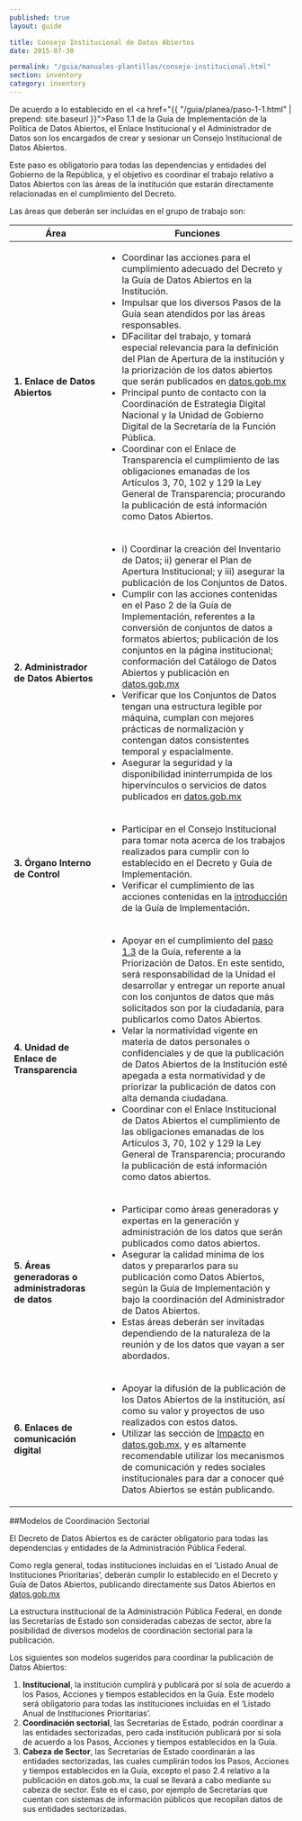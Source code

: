 ```yaml
---
published: true
layout: guide

title: Consejo Institucional de Datos Abiertos
date: 2015-07-30

permalink: "/guia/manuales-plantillas/consejo-institucional.html"
section: inventory
category: inventory
---
```


De acuerdo a lo establecido en el  <a href="{{ "/guia/planea/paso-1-1.html" | prepend: site.baseurl }}">Paso 1.1</a> de la Guía de Implementación de la Política de Datos Abiertos, el Enlace Institucional y el Administrador de Datos son los encargados de crear y sesionar un Consejo Institucional de Datos Abiertos.

Este paso es obligatorio para todas las dependencias y entidades del Gobierno de la República, y el objetivo es coordinar el trabajo relativo a Datos Abiertos con las áreas de la institución que estarán directamente relacionadas en el cumplimiento del Decreto.

Las áreas que deberán ser incluidas en el grupo de trabajo son:

<table>
    <thead>
        <tr>
            <th>Área</th>
            <th>Funciones</th>
        </tr>
    </thead>
    <tbody>
        <tr>
            <td><strong>1. Enlace de Datos Abiertos</strong></td>
            <td>
              <ul>
                <li>Coordinar las acciones para el cumplimiento adecuado del Decreto y la Guía de Datos Abiertos en la Institución.</li>
                <li>Impulsar que los diversos Pasos de la Guía sean atendidos por las áreas responsables.</li>
                <li>DFacilitar del trabajo, y tomará especial relevancia para la definición del Plan de Apertura de la institución y la priorización de los datos abiertos que serán publicados en <a href="http://datos.gob.mx">datos.gob.mx</a></li>
                <li>Principal punto de contacto con la Coordinación de Estrategia Digital Nacional y la Unidad de Gobierno Digital de la Secretaría de la Función Pública.</li>
                <li>Coordinar con el Enlace de Transparencia el cumplimiento de las obligaciones emanadas de los Artículos 3, 70, 102 y 129 la Ley General de Transparencia; procurando la publicación de está información como Datos Abiertos.</li>
              </ul>
            </td>
        </tr>
        <tr>
            <td><strong>2. Administrador de Datos Abiertos</strong></td>
            <td>
              <ul>
                <li>i) Coordinar la creación del Inventario de Datos; ii) generar el Plan de Apertura Institucional; y iii) asegurar la publicación de los Conjuntos de Datos.</li>
                <li>Cumplir con las acciones contenidas en el Paso 2 de la Guía de Implementación, referentes a la conversión de conjuntos de datos a formatos abiertos; publicación de los conjuntos en la página institucional; conformación del Catálogo de Datos Abiertos y publicación en <a href="http://datos.gob.mx">datos.gob.mx</a></li>
                <li>Verificar que los Conjuntos de Datos tengan una estructura legible por máquina, cumplan con mejores prácticas de normalización y contengan datos consistentes temporal y espacialmente.</li>
                <li>Asegurar la seguridad y la disponibilidad ininterrumpida de los hipervínculos o servicios de datos publicados en <a href="http://datos.gob.mx">datos.gob.mx</a></li>
              </ul>
            </td>
        </tr>
        <tr>
            <td><strong>3. Órgano Interno de Control</strong></td>
            <td>
              <ul>
                <li>Participar en el Consejo Institucional para tomar nota acerca de los trabajos realizados para cumplir con lo establecido en el Decreto y Guía de Implementación.</li>
                <li>Verificar el cumplimiento de las acciones contenidas en la <a href="{{ "/guia/introduccion/" | prepend: site.baseurl }}">introducción</a> de la Guía de Implementación.</li>
              </ul>
            </td>
        </tr>
        <tr>
            <td><strong>4. Unidad de Enlace de Transparencia</strong></td>
            <td>
              <ul>
                <li>Apoyar en el cumplimiento del <a href="{{ "/guia/planea/paso-1-3.html" | prepend: site.baseurl }}">paso 1.3</a> de la Guía, referente a la Priorización de Datos. En este sentido, será responsabilidad de la Unidad el desarrollar y entregar un reporte anual con los conjuntos de datos que más solicitados son por la ciudadanía, para publicarlos como Datos Abiertos.</li>
                <li>Velar la normatividad vigente en materia de datos personales o confidenciales y de que la publicación de Datos Abiertos de la Institución esté apegada a esta normatividad y de priorizar la publicación de datos con alta demanda ciudadana.</li>
                <li>Coordinar con el Enlace Institucional de Datos Abiertos el cumplimiento de las obligaciones emanadas de los Artículos 3, 70, 102 y 129 la Ley General de Transparencia; procurando la publicación de está información como datos abiertos.</li>
              </ul>
            </td>
        </tr>
        <tr>
            <td><strong>5. Áreas generadoras o administradoras de datos</strong></td>
            <td>
              <ul>
                <li>Participar como áreas generadoras y expertas en la generación y administración de los datos que serán publicados como datos abiertos.</li>
                <li>Asegurar la calidad mínima de los datos y prepararlos para su publicación como Datos Abiertos, según la Guía de Implementación y bajo la coordinación del Administrador de Datos Abiertos.</li>
                <li>Estas áreas deberán ser invitadas dependiendo de la naturaleza de la reunión y de los datos que vayan a ser abordados.</li>
              </ul>
            </td>
        </tr>
        <tr>
            <td><strong>6. Enlaces de comunicación digital</strong></td>
            <td>
              <ul>
                <li>Apoyar la difusión de la publicación de los Datos Abiertos de la institución, así como su valor y proyectos de uso realizados con estos datos.</li>
                <li>Utilizar las sección de <a href="/impacto/">Impacto</a> en <a href="http://datos.gob.mx">datos.gob.mx</a>, y es altamente recomendable utilizar los mecanismos de comunicación y redes sociales institucionales para dar a conocer qué Datos Abiertos se están publicando.</li>
              </ul>
            </td>
        </tr>
    </tbody>
</table>

##Modelos de Coordinación Sectorial

El Decreto de Datos Abiertos es de carácter obligatorio para todas las dependencias y entidades de la Administración Pública Federal.

Como regla general, todas instituciones incluidas en el ‘Listado Anual de Instituciones Prioritarias’, deberán cumplir lo establecido en el Decreto y Guía de Datos Abiertos, publicando directamente sus Datos Abiertos en <a href="http://datos.gob.mx">datos.gob.mx</a>

La estructura institucional de la Administración Pública Federal, en donde las Secretarías de Estado son consideradas cabezas de sector, abre la posibilidad de diversos modelos de coordinación sectorial para la publicación.

Los siguientes son modelos sugeridos para coordinar la publicación de Datos Abiertos:

1. **Institucional**, la institución cumplirá y publicará por sí sola de acuerdo a los Pasos, Acciones y tiempos establecidos en la Guía. Este modelo será obligatorio para todas las instituciones incluidas en el ‘Listado Anual de Instituciones Prioritarias’.
2. **Coordinación sectorial**, las Secretarías de Estado, podrán coordinar a las entidades sectorizadas, pero cada institución publicará por sí sola de acuerdo a los Pasos, Acciones y tiempos establecidos en la Guía.
3. **Cabeza de Sector**, las Secretarías de Estado coordinarán a las entidades sectorizadas, las cuales cumplirán todos los Pasos, Acciones y tiempos establecidos en la Guía, excepto el paso 2.4 relativo a la publicación en datos.gob.mx, la cual se llevará a cabo mediante su cabeza de sector. Este es el caso, por ejemplo de Secretarías que cuentan con sistemas de información públicos que recopilan datos de sus entidades sectorizadas.
